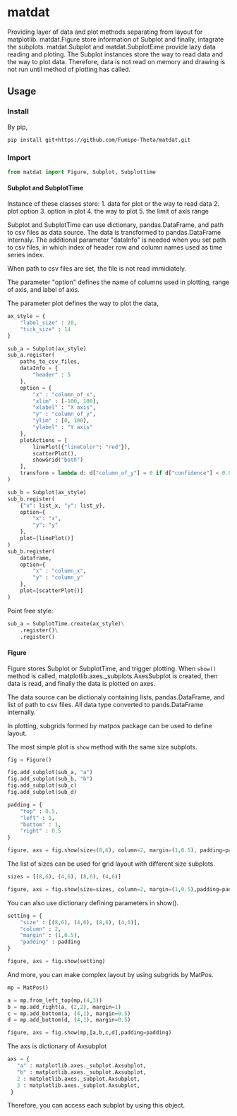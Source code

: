 # matdat

Providing layer of data and plot methods separating from layout for matplotlib.
matdat.Figure store information of Subplot and finally, intagrate the subplots.
matdat.Subplot and matdat.SubplotEime provide lazy data reading and ploting.
The Subplot instances store the way to read data and the way to plot data.
Therefore, data is not read on memory and drawing is not run until method of plotting has called.

## Usage

### Install

By pip,

```
pip install git+https://github.com/Fumipo-Theta/matdat.git
```

### Import

```python
from matdat import Figure, Subplot, Subplottime
```

#### Subplot and SubplotTime

Instance of these classes store:
    1. data for plot or the way to read data
    2. plot option
    3. option in plot
    4. the way to plot
    5. the limit of axis range

Subplot and SubplotTime can use dictionary, pandas.DataFrame, and path to csv files
    as data source.
The data is transformed to pandas.DataFrame internaly.
The additional parameter "dataInfo" is needed when you set path to csv files, in which index of header row and column names used as time series index.

When path to csv files are set, the file is not read immidiately.

The parameter "option" defines the name of columns used in plotting, range of axis, and label of axis.

The parameter plot defines the way to plot the data,


```python
ax_style = {
    "label_size" : 20,
    "tick_size" : 14
}

sub_a = Subplot(ax_style)
sub_a.register(
    paths_to_csv_files,
    dataInfo = {
        "header" : 5
    },
    option = {
        "x" : "column_of_x",
        "xlim" : [-100, 100],
        "xlabel" : "X axis",
        "y" : "column_of_y",
        "ylim" : [0, 100],
        "ylabel" : "Y axis"
    },
    plotActions = [
        linePlot({"lineColor": "red"}),
        scatterPlot(),
        showGrid("both")
    ],
    transform = lambda d: d["column_of_y"] = 0 if d["confidence"] < 0.05 else d["column_of_y"]
)

sub_b = Subplot(ax_style)
sub_b.register(
    {"x": list_x, "y": list_y},
    option={
        "x": "x",
        "y": "y"
    },
    plot=[linePlot()]
)
sub_b.register(
    dataframe,
    option={
        "x" : "column_x",
        "y" : "column_y"
    },
    plot=[scatterPlot()]
)

```

Point free style:

```python
sub_a = SubplotTime.create(ax_style)\
    .register()\
    .register()
```

#### Figure

Figure stores Subplot or SubplotTime, and trigger plotting.
When `show()` method is called,
matplotlib.axes._subplots.AxesSubplot is created,
then data is read,
and finally the data is plotted on axes.

The data source can be dictionaly containing lists, pandas.DataFrame, and list of path to csv files.
All data type converted to pands.DataFrame internally.

In plotting, subgrids formed by matpos package can be used to define layout.

The most simple plot is `show` method with the same size subplots.

```python
fig = Figure()

fig.add_subplot(sub_a, "a")
fig.add_subplot(sub_b, "b")
fig.add_subplot(sub_c)
fig.add_subplot(sub_d)

padding = {
    "top" : 0.5,
    "left" : 1,
    "bottom" : 1,
    "right" : 0.5
}

figure, axs = fig.show(size=(8,6), column=2, margin=(1,0.5), padding=padding)
```

The list of sizes can be used for grid layout with different size subplots.

```python
sizes = [(8,6), (4,6), (8,6), (4,6)]

figure, axs = fig.show(size=sizes, column=2, margin=(1,0.5),padding=padding)
```

You can also use dictionary defining parameters in show().

```python
setting = {
    "size" : [(8,6), (4,6), (8,6), (4,6)],
    "column" : 2,
    "margin" : (1,0.5),
    "padding" : padding
}

figure, axs = fig.show(setting)
```

And more, you can make complex layout by using subgrids by MatPos.

```python
mp = MatPos()

a = mp.from_left_top(mp,(4,3))
b = mp.add_right(a, (2,2), margin=1)
c = mp.add_bottom(a, (4,1), margin=0.5)
d = mp.add_bottom(d, (4,1), margin=0.5)

figure, axs = fig.show(mp,[a,b,c,d],padding=padding)
```

The axs is dictionary of Axsubplot

```python
axs = {
   "a" : matplotlib.axes._subplot.Axsubplot,
   "b" : matplotlib.axes._subplot.Axsubplot,
   2 : matplotlib.axes._subplot.Axsubplot,
   3 : matplotlib.axes._subplot.Axsubplot,
 }
```

Therefore, you can access each subplot by using this object.